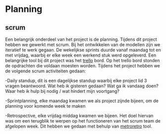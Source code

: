 # Planning

## scrum
Een belangrijk onderdeel van het project is de planning. Tijdens dit project hebben we gewerkt met scrum. Bij het ontwikkelen van de modellen zijn we iteratief te werk gegaan. De  wekelijkse sprints duurde vanaf maandag tot en met vrijdag, waarbij er elke week een werkend stuk werd opgeleverd. Een belangrijke tool bij dit project was het [trello]( https://trello.com/b/FeZrC28Y/trello-bord-parcel) bord. Op het trello bord stonden de opdrachten die voldaan moesten worden. Tijdens het project hebben we de volgende scrum activiteiten gedaan:

-Daily standup, dit is een dagelijkse standup waarbij elke project lid 3 vragen beantwoord. Wat heb ik gisteren gedaan? Wat ga ik vandaag doen? Waar heb ik hulp bij nodig / wat hindert mijn voortgang?

-Sprintplanning, elke maandag kwamen we als project zijnde bijeen, om de planning voor komende week te maken

-Retrospective, elke vrijdag middag kwamen we bijeen. Het doel hiervan was om een terugblik te werpen op het functioneren van het scrum team de afgelopen week. Dit hebben we gedaan met behulp van [metroretro](metroretro.io) tool.
